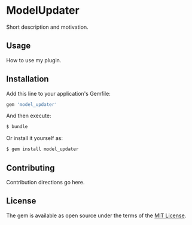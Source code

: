 # ModelUpdater
Short description and motivation.

## Usage
How to use my plugin.

## Installation
Add this line to your application's Gemfile:

```ruby
gem 'model_updater'
```

And then execute:
```bash
$ bundle
```

Or install it yourself as:
```bash
$ gem install model_updater
```

## Contributing
Contribution directions go here.

## License
The gem is available as open source under the terms of the [MIT License](https://opensource.org/licenses/MIT).
